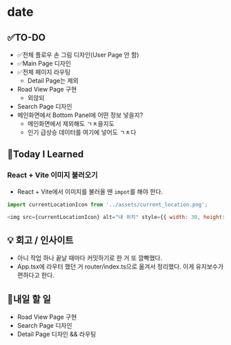 # date
## ✅TO-DO
- ✅전체 플로우 손 그림 디자인(User Page 안 함)
- ✅Main Page 디자인
- ✅전체 페이지 라우팅
    - Detail Page는 제외
- Road View Page 구현
    - 외않되
- Search Page 디자인
- 메인화면에서 Bottom Panel에 어떤 정보 넣을지? 
    - 메인화면에서 제외해도 ㄱㅊ을지도
    - 인기 급상승 데이터를 여기에 넣어도 ㄱㅊ다

## 📌Today I Learned
### React + Vite 이미지 불러오기
- React + Vite에서 이미지를 불러올 땐 ```impot```를 해야 한다. 
```js
import currentLocationIcon from '../assets/current_location.png';

<img src={currentLocationIcon} alt="내 위치" style={{ width: 30, height: 30 }} />
```

## 💡 회고 / 인사이트
- 아니 작업 하나 끝날 때마다 커밋하기로 한 거 또 깜빡했다. 
- App.tsx에 라우터 했던 거 router/index.ts으로 옮겨서 정리했다. 이게 유지보수가 편하다고 한다.
            
## 🍩내일 할 일
- Road View Page 구현
- Search Page 디자인
- Detail Page 디자인 && 라우팅